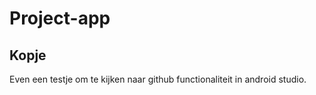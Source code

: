 # Project-app

## Kopje
Even een testje om te kijken naar github functionaliteit in android studio.

